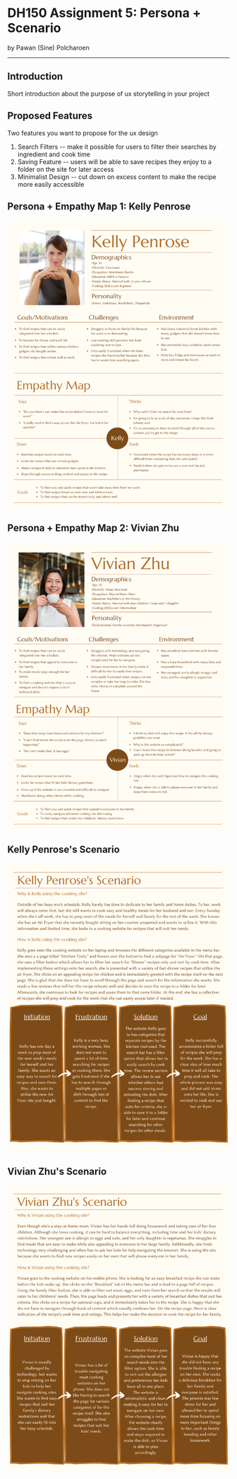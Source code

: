 # DH150 Assignment 5: Persona + Scenario
by Pawan (Sine) Polcharoen

---

## Introduction
Short introduction about the purpose of ux storytelling in your project

## Proposed Features
Two features you want to propose for the ux design
1. Search Filters -- make it possible for users to filter their searches by ingredient and cook time
2. Saving Feature -- users will be able to save recipes they enjoy to a folder on the site for later access
3. Minimalist Design -- cut down on excess content to make the recipe more easily accessible

## Persona + Empathy Map 1: Kelly Penrose
![Kelly Penrose Persona](kellypersona.png)

## Persona + Empathy Map 2: Vivian Zhu
![Vivian Zhu Persona](vivianzhu.png)

## Kelly Penrose's Scenario
![Kelly Penrose Scenario](kellyscenario.png)

## Vivian Zhu's Scenario
![Vivian Zhu Scenario](vivianscenario.png)

